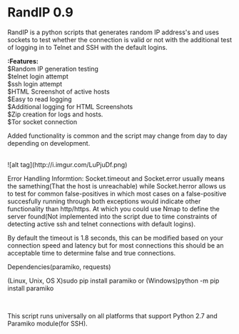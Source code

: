 # RandIP 0.9
RandIP is a python scripts that generates random IP address's and uses sockets to test whether the connection is valid or not with the additional test of logging in to Telnet and SSH with the default logins.

<b>:Features:</b>
<br>
$Random IP generation testing
<br>
$telnet login attempt
<br>
$ssh login attempt
<br>
$HTML Screenshot of active hosts
<br>
$Easy to read logging
<br>
$Additional logging for HTML Screenshots
<br>
$Zip creation for logs and hosts.
<br>
$Tor socket connection

Added functionality is common and the script may change from day to day depending on development.
<br>

<br>
![alt tag](http://i.imgur.com/LuPjuDf.png)

<br>

Error Handling Informtion:
Socket.timeout and Socket.error usually means the samething(That the host is unreachable) while Socket.herror allows us to test for common false-positives in which most cases on a false-positive succesfully running through both exceptions would indicate other functionality than http/https. At which you could use Nmap to define the server found(Not implemented into the script due to time constraints of detecting active ssh and telnet connections with default logins).
<br>

By default the timeout is 1.8 seconds, this can be modified based on your connection speed and latency but for most connections this should be an acceptable time to determine false and true connections.
<br>

Dependencies(paramiko, requests)
<br>

(Linux, Unix, OS X)sudo pip install paramiko or (Windows)python -m pip install paramiko
<br>

<br>

This script runs universally on all platforms that support Python 2.7 and Paramiko module(for SSH).
